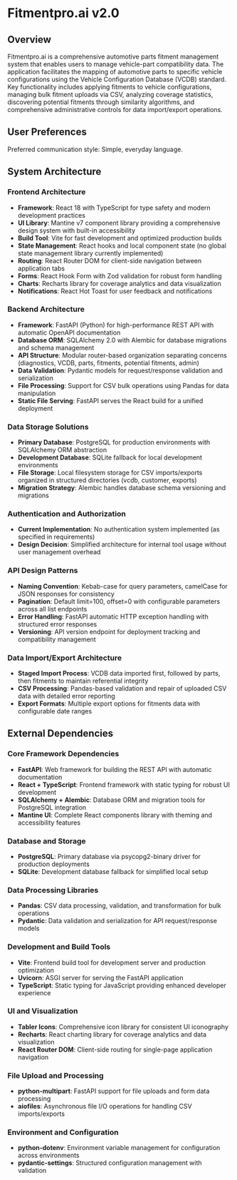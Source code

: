 # Fitmentpro.ai v2.0

## Overview

Fitmentpro.ai is a comprehensive automotive parts fitment management system that enables users to manage vehicle-part compatibility data. The application facilitates the mapping of automotive parts to specific vehicle configurations using the Vehicle Configuration Database (VCDB) standard. Key functionality includes applying fitments to vehicle configurations, managing bulk fitment uploads via CSV, analyzing coverage statistics, discovering potential fitments through similarity algorithms, and comprehensive administrative controls for data import/export operations.

## User Preferences

Preferred communication style: Simple, everyday language.

## System Architecture

### Frontend Architecture
- **Framework**: React 18 with TypeScript for type safety and modern development practices
- **UI Library**: Mantine v7 component library providing a comprehensive design system with built-in accessibility
- **Build Tool**: Vite for fast development and optimized production builds
- **State Management**: React hooks and local component state (no global state management library currently implemented)
- **Routing**: React Router DOM for client-side navigation between application tabs
- **Forms**: React Hook Form with Zod validation for robust form handling
- **Charts**: Recharts library for coverage analytics and data visualization
- **Notifications**: React Hot Toast for user feedback and notifications

### Backend Architecture
- **Framework**: FastAPI (Python) for high-performance REST API with automatic OpenAPI documentation
- **Database ORM**: SQLAlchemy 2.0 with Alembic for database migrations and schema management
- **API Structure**: Modular router-based organization separating concerns (diagnostics, VCDB, parts, fitments, potential fitments, admin)
- **Data Validation**: Pydantic models for request/response validation and serialization
- **File Processing**: Support for CSV bulk operations using Pandas for data manipulation
- **Static File Serving**: FastAPI serves the React build for a unified deployment

### Data Storage Solutions
- **Primary Database**: PostgreSQL for production environments with SQLAlchemy ORM abstraction
- **Development Database**: SQLite fallback for local development environments
- **File Storage**: Local filesystem storage for CSV imports/exports organized in structured directories (vcdb, customer, exports)
- **Migration Strategy**: Alembic handles database schema versioning and migrations

### Authentication and Authorization
- **Current Implementation**: No authentication system implemented (as specified in requirements)
- **Design Decision**: Simplified architecture for internal tool usage without user management overhead

### API Design Patterns
- **Naming Convention**: Kebab-case for query parameters, camelCase for JSON responses for consistency
- **Pagination**: Default limit=100, offset=0 with configurable parameters across all list endpoints
- **Error Handling**: FastAPI automatic HTTP exception handling with structured error responses
- **Versioning**: API version endpoint for deployment tracking and compatibility management

### Data Import/Export Architecture
- **Staged Import Process**: VCDB data imported first, followed by parts, then fitments to maintain referential integrity
- **CSV Processing**: Pandas-based validation and repair of uploaded CSV data with detailed error reporting
- **Export Formats**: Multiple export options for fitments data with configurable date ranges

## External Dependencies

### Core Framework Dependencies
- **FastAPI**: Web framework for building the REST API with automatic documentation
- **React + TypeScript**: Frontend framework with static typing for robust UI development
- **SQLAlchemy + Alembic**: Database ORM and migration tools for PostgreSQL integration
- **Mantine UI**: Complete React components library with theming and accessibility features

### Database and Storage
- **PostgreSQL**: Primary database via psycopg2-binary driver for production deployments
- **SQLite**: Development database fallback for simplified local setup

### Data Processing Libraries
- **Pandas**: CSV data processing, validation, and transformation for bulk operations
- **Pydantic**: Data validation and serialization for API request/response models

### Development and Build Tools
- **Vite**: Frontend build tool for development server and production optimization
- **Uvicorn**: ASGI server for serving the FastAPI application
- **TypeScript**: Static typing for JavaScript providing enhanced developer experience

### UI and Visualization
- **Tabler Icons**: Comprehensive icon library for consistent UI iconography
- **Recharts**: React charting library for coverage analytics and data visualization
- **React Router DOM**: Client-side routing for single-page application navigation

### File Upload and Processing
- **python-multipart**: FastAPI support for file uploads and form data processing
- **aiofiles**: Asynchronous file I/O operations for handling CSV imports/exports

### Environment and Configuration
- **python-dotenv**: Environment variable management for configuration across environments
- **pydantic-settings**: Structured configuration management with validation